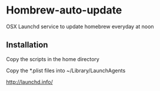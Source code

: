 # Hombrew-auto-update
OSX Launchd service to update homebrew everyday at noon

## Installation
Copy the scripts in the home directory

Copy the *.plist files into ~/Library/LaunchAgents

http://launchd.info/
